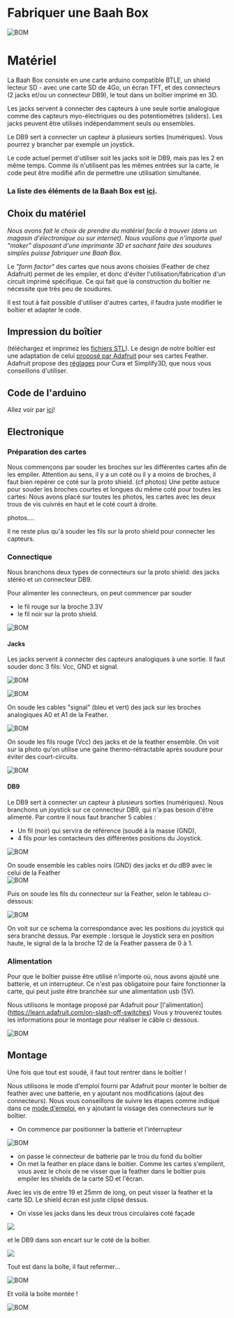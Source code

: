
# Fabriquer une Baah Box

![BOM](../img/BOM.jpg)



# Matériel
La Baah Box consiste en une carte arduino compatible BTLE, un shield lecteur SD - avec une carte SD de 4Go, un écran TFT, et des connecteurs (2 jacks et/ou un connecteur DB9), le tout dans un boîtier imprimé en 3D.

Les jacks servent à connecter des capteurs à une seule sortie analogique comme des capteurs myo-électriques ou des potentiomètres (sliders). Les jacks peuvent être utilisés indépendamment seuls ou ensembles.

Le DB9 sert à connecter un capteur à plusieurs sorties (numériques). Vous pourrez y brancher par exemple un joystick.

Le code actuel permet d'utiliser soit les jacks soit le DB9, mais pas les 2 en même temps. Comme ils n'utilisent pas les mêmes entrées sur la carte, le code peut être modifié afin de permettre une utilisation simultanée.

### La liste des éléments de la Baah Box est [ici](BaahBoxBoM_fr.md).



## Choix du matériel


*Nous avons fait le choix de prendre du matériel facile à trouver (dans un magasin d'électronique ou sur internet). Nous voulions que n'importe quel "maker" disposant d'une imprimante 3D et sachant faire des soudures simples puisse fabriquer une Baah Box.*

Le *"form factor"* des cartes que nous avons choisies (Feather de chez Adafruit) permet de les empiler, et donc d'éviter l'utilisation/fabrication d'un circuit imprimé spécifique. Ce qui fait que la construction du boîtier ne nécessite que très peu de soudures.

Il est tout à fait possible d'utiliser d'autres cartes, il faudra juste modifier le boîtier et adapter le code.  



## Impression du boîtier
(téléchargez et imprimez les [fichiers STL](../Hardware/BaahBox/)).
Le design de notre boîtier est une adaptation de celui [proposé par Adafruit](https://learn.adafruit.com/3d-printed-case-for-adafruit-feather)  pour ses cartes Feather.
Adafruit propose des [réglages](https://learn.adafruit.com/3d-printed-case-for-adafruit-feather/3d-printing) pour Cura et Simplify3D, que nous vous conseillons d'utiliser.


## Code de l'arduino

Allez voir par [ici](../../project/README.md)!

## Electronique

### Préparation des cartes 
Nous commençons par souder les broches sur les différentes cartes afin de les empiler.
Attention au sens, il y a un coté ou il y a moins de broches, il faut bien repérer 
ce coté sur la proto shield. (cf photos)
Une petite astuce pour souder les broches courtes et longues du même coté pour toutes les cartes: Nous avons placé sur toutes les photos, les cartes avec les deux trous de vis cuivrés en haut et le coté court à droite.


photos....

Il ne reste plus qu'à souder les fils sur la proto shield pour connecter les capteurs.

### Connectique


Nous branchons deux types de connecteurs sur la proto shield:
des jacks stéréo et un connecteur DB9.


Pour alimenter les connecteurs, on peut commencer par souder
* le fil rouge sur la broche 3.3V
* le fil noir sur la proto shield.


![BOM](../img/Feather_PowerCables.jpg)


#### Jacks
Les jacks servent à connecter des capteurs analogiques à une sortie.
Il faut souder donc 3 fils: Vcc, GND et signal.

![BOM](../img/JACK_Herve_400x300.jpg)

![BOM](../img/Jack.jpg)

On soude les cables "signal"  (bleu et vert) des jack sur les broches analogiques A0 et A1 de la Feather.

![BOM](../img/Feather_JackConnection.jpg)



On soude les fils rouge (Vcc) des jacks et de la feather ensemble.
On voit sur la photo qu'on utilise une gaine thermo-rétractable après soudure pour éviter des court-circuits.

![BOM](../img/Feather_JackPowerConnection.jpg)





#### DB9
Le DB9 sert à connecter un capteur à plusieurs sorties (numériques). Nous branchons un joystick sur ce connecteur DB9, qui n'a pas besoin d'être alimenté.
Par contre il nous faut brancher 5 cables :
* Un fil (noir) qui servira de référence (soudé à la masse (GND),
* 4 fils pour les contacteurs des différentes positions du Joystick.


![BOM](../img/DB9.jpg)



On soude ensemble les cables noirs (GND) des jacks et du dB9 avec le celui de la Feather  
![BOM](../img/Feather_Jack_And_DB9_GroundConnection.jpg)



Puis on soude les fils du connecteur sur la Feather, selon le tableau ci-dessous:

![BOM](../img/Tableau_DB9_Feather_Joystick_herve_400x300.jpg)

On voit sur ce schema la correspondance avec les positions du joystick qui sera branché dessus.
Par exemple : lorsque le Joystick sera en position haute, le signal de la la broche 12 de la Feather passera de 0 à 1.


### Alimentation
Pour que le boîtier puisse être utilisé n'importe où, nous avons ajouté une batterie, et un interrupteur.
Ce n'est pas obligatoire pour faire fonctionner la carte, qui peut juste être branchée sur une alimentation usb (5V).

Nous utilisons le montage proposé par Adafruit pour [l'alimentation] (https://learn.adafruit.com/on-slash-off-switches)
Vous y trouverez toutes les informations pour le montage pour réaliser le câble ci dessous.

![BOM](../img/SwitchConnection.jpg)


## Montage

Une fois que tout est soudé, il faut tout rentrer dans le boîtier !

Nous utilisons le mode d'emploi fourni par Adafruit pour monter le boîtier de feather avec une batterie, en y ajoutant nos modifications (ajout des connecteurs).
Nous vous conseillons de suivre les étapes comme indiqué dans ce [mode d'emploi](https://learn.adafruit.com/3d-printed-case-for-adafruit-feather/assembly), en y ajoutant la vissage des connecteurs sur le boîtier.

- On commence par positionner la batterie et l'interrupteur

![BOM](../img/BatteryAndSwitchInBox.jpg)

- on passe le connecteur de batterie par le trou du fond du boîtier
- On met la feather en place dans le boitier.
Comme les cartes s'empilent, vous avez le choix de ne visser que la feather dans le boîtier puis empiler les shields de la carte SD et l'écran.

Avec les vis de entre 19 et 25mm  de long, on peut visser la feather et la carte SD.
Le shield écran est juste clipsé dessus.

- On visse les jacks dans les deux trous circulaires coté façade

![](../img/jacks_holes_small.jpg)

 et le DB9 dans son encart sur le coté de la boîtier.

 ![](../img/DB9_hole_small.jpg)

Tout est dans la boîte, il faut refermer...

![BOM](../img/boite_montee_2part.jpg)

Et voilà la boîte montée !

![BOM](../img/boitier_fini_small.jpg)
